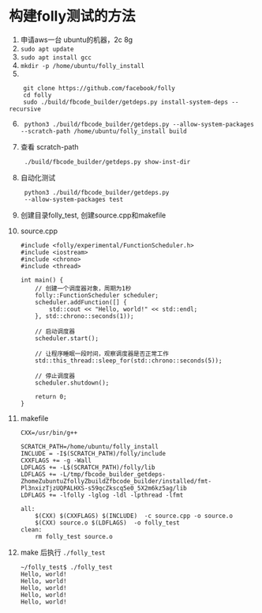 # 构建folly测试的方法
1.  申请aws一台 ubuntu的机器，2c 8g
2.  `sudo apt update`
3.  `sudo apt install gcc`
4.  `mkdir -p /home/ubuntu/folly_install`
5.  
    
        git clone https://github.com/facebook/folly
        cd folly
        sudo ./build/fbcode_builder/getdeps.py install-system-deps --recursive
6.
        python3 ./build/fbcode_builder/getdeps.py --allow-system-packages --scratch-path /home/ubuntu/folly_install build
7. 查看 scratch-path

        ./build/fbcode_builder/getdeps.py show-inst-dir

8. 自动化测试

        python3 ./build/fbcode_builder/getdeps.py 
        --allow-system-packages test

9. 创建目录folly_test, 创建source.cpp和makefile
10. source.cpp

    ```
    #include <folly/experimental/FunctionScheduler.h>
    #include <iostream>
    #include <chrono>
    #include <thread>

    int main() {
        // 创建一个调度器对象，周期为1秒
        folly::FunctionScheduler scheduler;
        scheduler.addFunction([] {
            std::cout << "Hello, world!" << std::endl;
        }, std::chrono::seconds(1));

        // 启动调度器
        scheduler.start();

        // 让程序睡眠一段时间，观察调度器是否正常工作
        std::this_thread::sleep_for(std::chrono::seconds(5));

        // 停止调度器
        scheduler.shutdown();

        return 0;
    }
    ```
11. makefile

    ```
    CXX=/usr/bin/g++

    SCRATCH_PATH=/home/ubuntu/folly_install
    INCLUDE = -I$(SCRATCH_PATH)/folly/include
    CXXFLAGS += -g -Wall
    LDFLAGS += -L$(SCRATCH_PATH)/folly/lib
    LDFLAGS += -L/tmp/fbcode_builder_getdeps-ZhomeZubuntuZfollyZbuildZfbcode_builder/installed/fmt-Pl3nxizTjzUQPALHXS-s59qcZkscq5e0_5X2m6kz5ag/lib
    LDFLAGS += -lfolly -lglog -ldl -lpthread -lfmt

    all:
        $(CXX) $(CXXFLAGS) $(INCLUDE)  -c source.cpp -o source.o
        $(CXX) source.o $(LDFLAGS)  -o folly_test
    clean:
        rm folly_test source.o
    ```
12. make 后执行 `./folly_test`

    ```
    ~/folly_test$ ./folly_test
    Hello, world!
    Hello, world!
    Hello, world!
    Hello, world!
    Hello, world!
    ```
    
